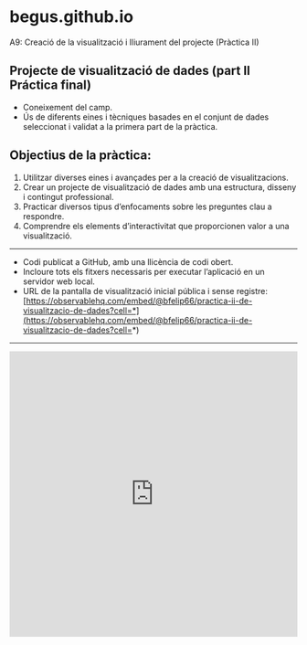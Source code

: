 # begus.github.io
A9: Creació de la visualització i lliurament del projecte (Pràctica II)
## **Projecte de visualització de dades (part II Práctica final)**

* Coneixement del camp.
* Ús de diferents eines i tècniques basades en el conjunt de dades seleccionat i validat a la primera part de la pràctica. 

## **Objectius de la pràctica:**

1. Utilitzar diverses eines i avançades per a la creació de visualitzacions.
2. Crear un projecte de visualització de dades amb una estructura, disseny i contingut professional.
3. Practicar diversos tipus d’enfocaments sobre les preguntes clau a respondre.
4. Comprendre els elements d’interactivitat que proporcionen valor a una visualització.

***

* Codi publicat a GitHub, amb una llicència de codi obert.
* Incloure tots els fitxers necessaris per executar l’aplicació en un servidor web local. 
* URL de la pantalla de visualització inicial pública i sense registre: [https://observablehq.com/embed/@bfelip66/practica-ii-de-visualitzacio-de-dades?cell=*](https://observablehq.com/embed/@bfelip66/practica-ii-de-visualitzacio-de-dades?cell=*)
***
<iframe width="100%" height="500" frameborder="0"
  src="https://observablehq.com/embed/@bfelip66/practica-ii-de-visualitzacio-de-dades?cell=*"></iframe>
